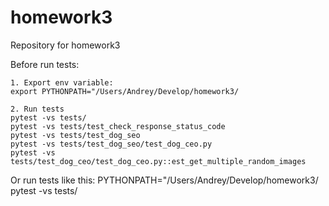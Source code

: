 # homework3
Repository for homework3

Before run tests: 
   
    1. Export env variable:
    export PYTHONPATH="/Users/Andrey/Develop/homework3/

    2. Run tests
    pytest -vs tests/
    pytest -vs tests/test_check_response_status_code
    pytest -vs tests/test_dog_seo
    pytest -vs tests/test_dog_seo/test_dog_ceo.py
    pytest -vs tests/test_dog_ceo/test_dog_ceo.py::est_get_multiple_random_images     

Or run tests like this:
PYTHONPATH="/Users/Andrey/Develop/homework3/ pytest -vs tests/